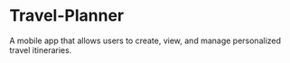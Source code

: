 # Travel-Planner
A mobile app that allows users to create, view, and manage personalized travel itineraries.
